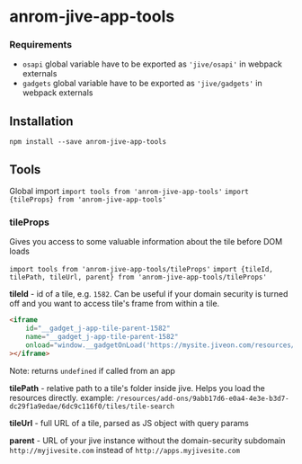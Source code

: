 # anrom-jive-app-tools

### Requirements
* `osapi` global variable have to be exported as `'jive/osapi'` in webpack externals
* `gadgets` global variable have to be exported as `'jive/gadgets'` in webpack externals

## Installation
`npm install --save anrom-jive-app-tools`

## Tools
Global import
`import tools from 'anrom-jive-app-tools'`
`import {tileProps} from 'anrom-jive-app-tools'`

### tileProps
Gives you access to some valuable information about the tile before DOM loads

`import tools from 'anrom-jive-app-tools/tileProps'`
`import {tileId, tilePath, tileUrl, parent} from 'anrom-jive-app-tools/tileProps'`

**tileId** - id of a tile, e.g. `1582`. Can be useful if your domain security is turned off and you want to access tile's frame from within a tile.
```html
<iframe 
    id="__gadget_j-app-tile-parent-1582" 
    name="__gadget_j-app-tile-parent-1582" 
    onload="window.__gadgetOnLoad('https://mysite.jiveon.com/resources/add-ons/9abb17d6-e0a4-4e3e-b3d7-dc29f1a9edae/6dc9c116f0/tiles/tile-search/view.html?syn_app=w5d5q&amp;ref_w5d5q=tileInstance:1582', 'j-app-tile-parent-1582');"
></iframe>
```
Note: returns `undefined` if called from an app

**tilePath** - relative path to a tile's folder inside jive. Helps you load the resources directly.
example: `/resources/add-ons/9abb17d6-e0a4-4e3e-b3d7-dc29f1a9edae/6dc9c116f0/tiles/tile-search`

**tileUrl** - full URL of a tile, parsed as JS object with query params

**parent** - URL of your jive instance without the domain-security subdomain  
`http://myjivesite.com` instead of `http://apps.myjivesite.com`
